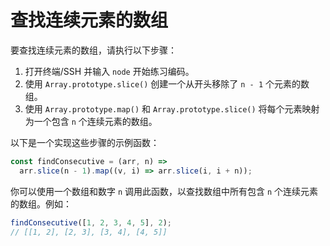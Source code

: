 # 查找连续元素的数组

要查找连续元素的数组，请执行以下步骤：

1. 打开终端/SSH 并输入 `node` 开始练习编码。
2. 使用 `Array.prototype.slice()` 创建一个从开头移除了 `n - 1` 个元素的数组。
3. 使用 `Array.prototype.map()` 和 `Array.prototype.slice()` 将每个元素映射为一个包含 `n` 个连续元素的数组。

以下是一个实现这些步骤的示例函数：

```js
const findConsecutive = (arr, n) =>
  arr.slice(n - 1).map((v, i) => arr.slice(i, i + n));
```

你可以使用一个数组和数字 `n` 调用此函数，以查找数组中所有包含 `n` 个连续元素的数组。例如：

```js
findConsecutive([1, 2, 3, 4, 5], 2);
// [[1, 2], [2, 3], [3, 4], [4, 5]]
```
